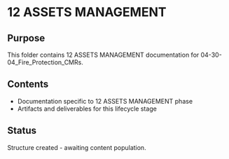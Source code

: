 # 12 ASSETS MANAGEMENT

## Purpose
This folder contains 12 ASSETS MANAGEMENT documentation for 04-30-04_Fire_Protection_CMRs.

## Contents
- Documentation specific to 12 ASSETS MANAGEMENT phase
- Artifacts and deliverables for this lifecycle stage

## Status
Structure created - awaiting content population.
